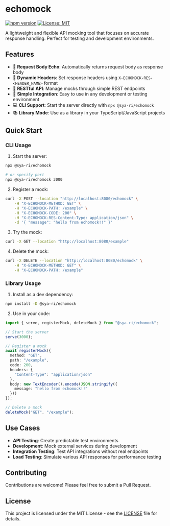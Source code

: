 # echomock

[![npm version](https://badge.fury.io/js/@sya-ri%2Fechomock.svg)](https://badge.fury.io/js/@sya-ri%2Fechomock)
[![License: MIT](https://img.shields.io/badge/License-MIT-yellow.svg)](https://opensource.org/licenses/MIT)

A lightweight and flexible API mocking tool that focuses on accurate response handling. Perfect for testing and development environments.

## Features

- 🔄 **Request Body Echo**: Automatically returns request body as response body
- 🎯 **Dynamic Headers**: Set response headers using `X-ECHOMOCK-RES-<HEADER_NAME>` format
- 📝 **RESTful API**: Manage mocks through simple REST endpoints
- 🚀 **Simple Integration**: Easy to use in any development or testing environment
- 💻 **CLI Support**: Start the server directly with `npx @sya-ri/echomock`
- 📚 **Library Mode**: Use as a library in your TypeScript/JavaScript projects

## Quick Start

### CLI Usage

1. Start the server:
```bash
npx @sya-ri/echomock

# or specify port
npx @sya-ri/echomock 3000
```

2. Register a mock:
```bash
curl -X POST --location "http://localhost:8080/echomock" \
    -H "X-ECHOMOCK-METHOD: GET" \
    -H "X-ECHOMOCK-PATH: /example" \
    -H "X-ECHOMOCK-CODE: 200" \
    -H "X-ECHOMOCK-RES-Content-Type: application/json" \
    -d '{ "message": "hello from echomock!!" }'
```

3. Try the mock:
```bash
curl -X GET --location "http://localhost:8080/example"
```

4. Delete the mock:
```bash
curl -X DELETE --location "http://localhost:8080/echomock" \
    -H "X-ECHOMOCK-METHOD: GET" \
    -H "X-ECHOMOCK-PATH: /example"
```

### Library Usage

1. Install as a dev dependency:
```bash
npm install -D @sya-ri/echomock
```

2. Use in your code:
```typescript
import { serve, registerMock, deleteMock } from "@sya-ri/echomock";

// Start the server
serve(3000);

// Register a mock
await registerMock({
  method: "GET",
  path: "/example",
  code: 200,
  headers: {
    "Content-Type": "application/json"
  },
  body: new TextEncoder().encode(JSON.stringify({
    message: "hello from echomock!!"
  }))
});

// Delete a mock
deleteMock("GET", "/example");
```

## Use Cases

- **API Testing**: Create predictable test environments
- **Development**: Mock external services during development
- **Integration Testing**: Test API integrations without real endpoints
- **Load Testing**: Simulate various API responses for performance testing

## Contributing

Contributions are welcome! Please feel free to submit a Pull Request.

## License

This project is licensed under the MIT License - see the [LICENSE](LICENSE) file for details.
